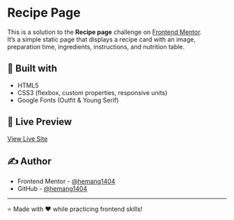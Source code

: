 # Recipe Page

This is a solution to the **Recipe page** challenge on [Frontend Mentor](https://www.frontendmentor.io).  
It’s a simple static page that displays a recipe card with an image, preparation time, ingredients, instructions, and nutrition table.

## 🚀 Built with
- HTML5
- CSS3 (flexbox, custom properties, responsive units)
- Google Fonts (Outfit & Young Serif)

## 🔗 Live Preview
[View Live Site](https://your-github-username.github.io/recipe-page/)

## ✍️ Author
- Frontend Mentor - [@hemang1404](https://www.frontendmentor.io/profile/hemang1404)
- GitHub - [@hemang1404](https://github.com/hemang1404)

---

⭐️ Made with ❤️ while practicing frontend skills!
